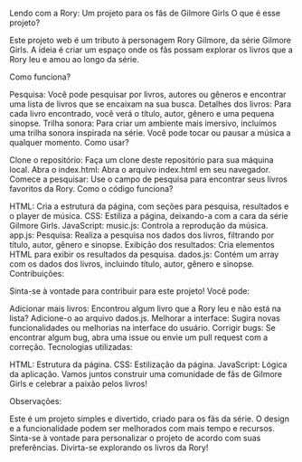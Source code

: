 Lendo com a Rory: Um projeto para os fãs de Gilmore Girls
O que é esse projeto?

Este projeto web é um tributo à personagem Rory Gilmore, da série Gilmore Girls. A ideia é criar um espaço onde os fãs possam explorar os livros que a Rory leu e amou ao longo da série.

Como funciona?

Pesquisa: Você pode pesquisar por livros, autores ou gêneros e encontrar uma lista de livros que se encaixam na sua busca.
Detalhes dos livros: Para cada livro encontrado, você verá o título, autor, gênero e uma pequena sinopse.
Trilha sonora: Para criar um ambiente mais imersivo, incluímos uma trilha sonora inspirada na série. Você pode tocar ou pausar a música a qualquer momento.
Como usar?

Clone o repositório: Faça um clone deste repositório para sua máquina local.
Abra o index.html: Abra o arquivo index.html em seu navegador.
Comece a pesquisar: Use o campo de pesquisa para encontrar seus livros favoritos da Rory.
Como o código funciona?

HTML: Cria a estrutura da página, com seções para pesquisa, resultados e o player de música.
CSS: Estiliza a página, deixando-a com a cara da série Gilmore Girls.
JavaScript:
music.js: Controla a reprodução da música.
app.js:
Pesquisa: Realiza a pesquisa nos dados dos livros, filtrando por título, autor, gênero e sinopse.
Exibição dos resultados: Cria elementos HTML para exibir os resultados da pesquisa.
dados.js: Contém um array com os dados dos livros, incluindo título, autor, gênero e sinopse.
Contribuições:

Sinta-se à vontade para contribuir para este projeto! Você pode:

Adicionar mais livros: Encontrou algum livro que a Rory leu e não está na lista? Adicione-o ao arquivo dados.js.
Melhorar a interface: Sugira novas funcionalidades ou melhorias na interface do usuário.
Corrigir bugs: Se encontrar algum bug, abra uma issue ou envie um pull request com a correção.
Tecnologias utilizadas:

HTML: Estrutura da página.
CSS: Estilização da página.
JavaScript: Lógica da aplicação.
Vamos juntos construir uma comunidade de fãs de Gilmore Girls e celebrar a paixão pelos livros!

Observações:

Este é um projeto simples e divertido, criado para os fãs da série.
O design e a funcionalidade podem ser melhorados com mais tempo e recursos.
Sinta-se à vontade para personalizar o projeto de acordo com suas preferências.
Divirta-se explorando os livros da Rory!
